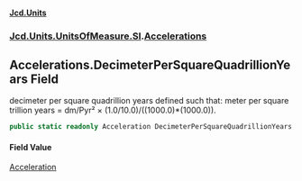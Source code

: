 #### [Jcd.Units](index.md 'index')

### [Jcd.Units.UnitsOfMeasure.SI](Jcd.Units.UnitsOfMeasure.SI.md 'Jcd.Units.UnitsOfMeasure.SI').[Accelerations](Accelerations.md 'Jcd.Units.UnitsOfMeasure.SI.Accelerations')

## Accelerations.DecimeterPerSquareQuadrillionYears Field

decimeter per square quadrillion years defined such that: meter per square trillion years = dm/Pyr² ×
(1.0/10.0)/((1000.0)*(1000.0)).

```csharp
public static readonly Acceleration DecimeterPerSquareQuadrillionYears;
```

#### Field Value

[Acceleration](Acceleration.md 'Jcd.Units.UnitTypes.Acceleration')